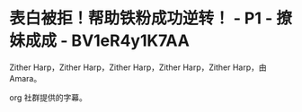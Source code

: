 # 表白被拒！帮助铁粉成功逆转！ - P1 - 撩妹成成 - BV1eR4y1K7AA

Zither Harp，Zither Harp，Zither Harp，Zither Harp，Zither Harp，由 Amara。

org 社群提供的字幕。